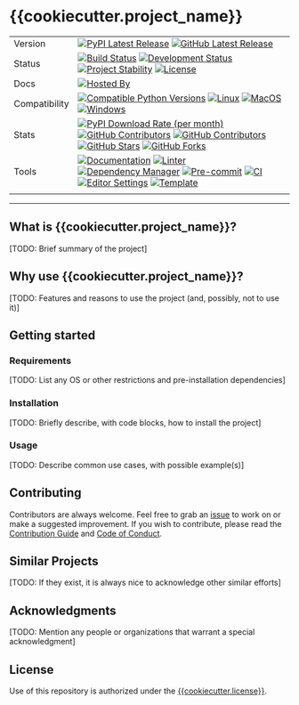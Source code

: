 # {{cookiecutter.project_name}}

| | |
| --- | --- |
| Version | [![PyPI Latest Release](https://img.shields.io/pypi/v/{{cookiecutter.repo_name}}.svg?style=for-the-badge&label=pypi&logo=PyPI&color=darkorange)](https://pypi.org/project/{{cookiecutter.repo_name}}/) [![GitHub Latest Release](https://img.shields.io/github/v/tag/{{cookiecutter.github_user}}/{{cookiecutter.repo_name}}?style=for-the-badge&label=branch&logo=github&color=navy)](https://github.com/{{cookiecutter.github_user}}/{{cookiecutter.repo_name}}/releases)
| Status | [![Build Status](https://img.shields.io/github/actions/workflow/status/{{cookiecutter.github_user}}/{{cookiecutter.repo_name}}/ci.yml?branch=main&label=tests&style=for-the-badge&logo=pytest&color=cadetblue)](https://github.com/{{cookiecutter.github_user}}/{{cookiecutter.repo_name}}/actions/workflows/ci.yml?query=branch%3Amain) [![Development Status](https://img.shields.io/badge/Development-Active-Green?style=for-the-badge&logo=git)](https://www.repostatus.org/#active) [![Project Stability](https://img.shields.io/badge/stability-beta-firebrick?style=for-the-badge&logo=git)](https://www.repostatus.org/#active) [![License](https://img.shields.io/badge/License-Apache_2.0-blue.svg?style=for-the-badge&logo=apache&color=goldenrod)](https://opensource.org/licenses/Apache-2.0)
| Docs | [![Hosted By](https://img.shields.io/badge/hosted_by-github_pages-blue?style=for-the-badge&logo=github&color=navy)](https://{{cookiecutter.github_user}}.github.io/{{cookiecutter.repo_name}})
| Compatibility | [![Compatible Python Versions](https://img.shields.io/pypi/pyversions/{{cookiecutter.repo_name}}?style=for-the-badge&logo=python&color=darkorange)](https://pypi.python.org/pypi/{{cookiecutter.repo_name}}/) [![Linux](https://img.shields.io/badge/linux-maroon?style=for-the-badge&logo=linux&labelColor=gray)](https://www.linux.org/) [![MacOS](https://img.shields.io/badge/macos-yellow?style=for-the-badge&logo=apple&labelColor=gray)](https://www.apple.com/macos/) [![Windows](https://img.shields.io/badge/windows-blue?style=for-the-badge&logo=windows&labelColor=gray)](https://www.microsoft.com/en-us/windows?r=1)
| Stats | [![PyPI Download Rate (per month)](https://img.shields.io/pypi/dm/{{cookiecutter.repo_name}}?style=for-the-badge&logo=pypi&color=darkorange)](https://pypi.org/project/{{cookiecutter.repo_name}}) [![GitHub Contributors](https://img.shields.io/github/contributors/{{cookiecutter.github_user}}/{{cookiecutter.repo_name}}?style=for-the-badge&label=contributors&logo=github&color=darksalmon)](https://github.com/{{cookiecutter.github_user}}/{{cookiecutter.repo_name}}/graphs/contributors) [![GitHub Contributors](https://img.shields.io/github/issues/{{cookiecutter.github_user}}/{{cookiecutter.repo_name}}?style=for-the-badge&label=issues&logo=github&color=deeppink)](https://github.com/{{cookiecutter.github_user}}/{{cookiecutter.repo_name}}/graphs/contributors) [![GitHub Stars](https://img.shields.io/github/stars/{{cookiecutter.github_user}}/{{cookiecutter.repo_name}}?style=for-the-badge&label=Stars&logo=github&color=firebrick)](https://github.com/{{cookiecutter.github_user}}/{{cookiecutter.repo_name}}/stargazers) [![GitHub Forks](https://img.shields.io/github/forks/{{cookiecutter.github_user}}/{{cookiecutter.repo_name}}?style=for-the-badge&label=forks&logo=github&color=coral)](https://github.com/{{cookiecutter.github_user}}/{{cookiecutter.repo_name}}/forks)
| Tools | [![Documentation](https://img.shields.io/badge/MkDocs-magenta?style=for-the-badge&logo=markdown&labelColor=gray)](https://squidfunk.github.io/mkdocs-material/) [![Linter](https://img.shields.io/endpoint?style=for-the-badge&url=https://raw.githubusercontent.com/charliermarsh/Ruff/main/assets/badge/v2.json)](https://github.com/astral-sh/Ruff) [![Dependency Manager](https://img.shields.io/badge/PDM-blueviolet?style=for-the-badge&logo=affinity&labelColor=gray)](https://PDM.fming.dev) [![Pre-commit](https://img.shields.io/badge/pre--commit-brightgreen?style=for-the-badge&logo=pre-commit&logoColor=white&labelColor=gray)](https://github.com/TezRomacH/python-package-template/blob/master/.pre-commit-config.yaml) [![CI](https://img.shields.io/badge/github_actions-yellow?style=for-the-badge&logo=githubactions&labelColor=gray)](https://github.com/features/actions) [![Editor Settings](https://img.shields.io/badge/editor_config-blue?style=for-the-badge&logo=editorconfig&labelColor=gray)](https://github.com/features/actions) [![Template](https://img.shields.io/badge/snickerdoodle-brown?style=for-the-badge&logo=cookiecutter&labelColor=gray)](https://www.github.com/WithPrecedent/snickerdoodle)
| | |

-----

## What is {{cookiecutter.project_name}}?

[TODO: Brief summary of the project]

## Why use {{cookiecutter.project_name}}?

[TODO: Features and reasons to use the project (and, possibly, not to use it)]

## Getting started

### Requirements

[TODO: List any OS or other restrictions and pre-installation dependencies]

### Installation

[TODO: Briefly describe, with code blocks, how to install the project]

### Usage

[TODO: Describe common use cases, with possible example(s)]

## Contributing

Contributors are always welcome. Feel free to grab an [issue](https://www.github.com/{{cookiecutter.github_user}}/{{cookiecutter.repo_name}}/issues) to work on or make a suggested improvement. If you wish to contribute, please read the [Contribution Guide](https://www.github.com/{{cookiecutter.github_user}}/{{cookiecutter.repo_name}}/contributing.md) and [Code of Conduct](https://www.github.com/{{cookiecutter.github_user}}/{{cookiecutter.repo_name}}/code_of_conduct.md).

## Similar Projects

[TODO: If they exist, it is always nice to acknowledge other similar efforts]

## Acknowledgments

[TODO: Mention any people or organizations that warrant a special acknowledgment]

## License

Use of this repository is authorized under the [{{cookiecutter.license}}](https://www.github.com/{{cookiecutter.github_user}}/{{cookiecutter.repo_name}}/blog/main/LICENSE).

